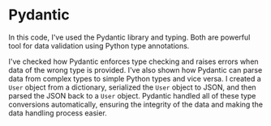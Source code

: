 # Pydantic

In this code, I've used the Pydantic library and typing. Both are powerful tool for data validation using Python type annotations. 

I've checked how Pydantic enforces type checking and raises errors when data of the wrong type is provided. I've also shown how Pydantic can parse data from complex types to simple Python types and vice versa. I created a `User` object from a dictionary, serialized the `User` object to JSON, and then parsed the JSON back to a `User` object. Pydantic handled all of these type conversions automatically, ensuring the integrity of the data and making the data handling process easier.